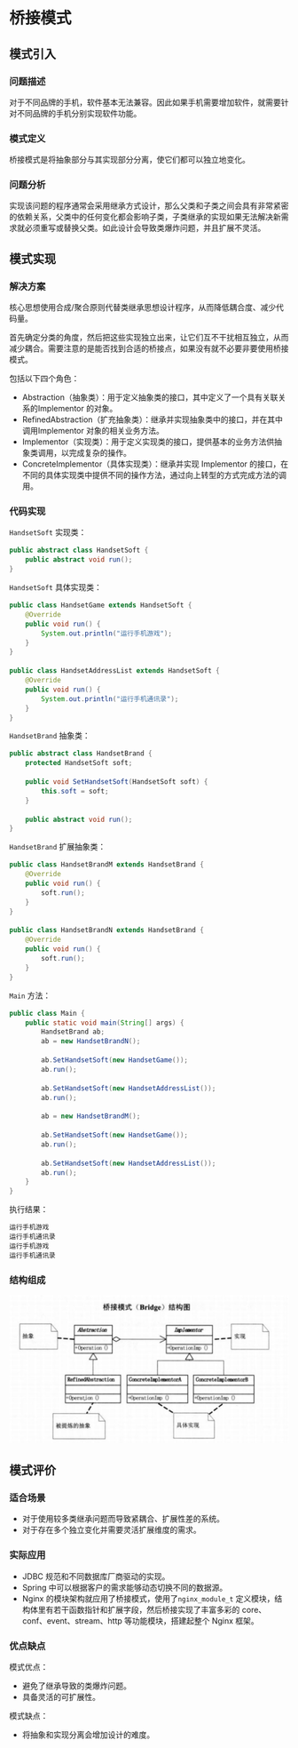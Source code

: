 # 桥接模式

## 模式引入

### 问题描述

对于不同品牌的手机，软件基本无法兼容。因此如果手机需要增加软件，就需要针对不同品牌的手机分别实现软件功能。

### 模式定义

桥接模式是将抽象部分与其实现部分分离，使它们都可以独立地变化。

### 问题分析

实现该问题的程序通常会采用继承方式设计，那么父类和子类之间会具有非常紧密的依赖关系，父类中的任何变化都会影响子类，子类继承的实现如果无法解决新需求就必须重写或替换父类。如此设计会导致类爆炸问题，并且扩展不灵活。

## 模式实现

### 解决方案

核心思想使用合成/聚合原则代替类继承思想设计程序，从而降低耦合度、减少代码量。

首先确定分类的角度，然后把这些实现独立出来，让它们互不干扰相互独立，从而减少耦合。需要注意的是能否找到合适的桥接点，如果没有就不必要非要使用桥接模式。

包括以下四个角色：

- Abstraction（抽象类）：用于定义抽象类的接口，其中定义了一个具有关联关系的Implementor 的对象。
- RefinedAbstraction（扩充抽象类）：继承并实现抽象类中的接口，并在其中调用Implementor 对象的相关业务方法。
- Implementor（实现类）：用于定义实现类的接口，提供基本的业务方法供抽象类调用，以完成复杂的操作。
- ConcreteImplementor（具体实现类）：继承并实现 Implementor 的接口，在不同的具体实现类中提供不同的操作方法，通过向上转型的方式完成方法的调用。

### 代码实现

`HandsetSoft` 实现类：

```java
public abstract class HandsetSoft {
    public abstract void run();
}
```

`HandsetSoft` 具体实现类：

```java
public class HandsetGame extends HandsetSoft {
    @Override
    public void run() {
        System.out.println("运行手机游戏");
    }
}

public class HandsetAddressList extends HandsetSoft {
    @Override
    public void run() {
        System.out.println("运行手机通讯录");
    }
}
```

`HandsetBrand` 抽象类：

```java
public abstract class HandsetBrand {
    protected HandsetSoft soft;

    public void SetHandsetSoft(HandsetSoft soft) {
        this.soft = soft;
    }

    public abstract void run();
}
```

`HandsetBrand` 扩展抽象类：

```java
public class HandsetBrandM extends HandsetBrand {
    @Override
    public void run() {
        soft.run();
    }
}

public class HandsetBrandN extends HandsetBrand {
    @Override
    public void run() {
        soft.run();
    }
}
```

`Main` 方法：

```java
public class Main {
    public static void main(String[] args) {
        HandsetBrand ab;
        ab = new HandsetBrandN();

        ab.SetHandsetSoft(new HandsetGame());
        ab.run();

        ab.SetHandsetSoft(new HandsetAddressList());
        ab.run();

        ab = new HandsetBrandM();

        ab.SetHandsetSoft(new HandsetGame());
        ab.run();

        ab.SetHandsetSoft(new HandsetAddressList());
        ab.run();
    }
}
```

执行结果：

```bash
运行手机游戏
运行手机通讯录
运行手机游戏
运行手机通讯录
```

### 结构组成

![image-20221017164911912](img/bridge/bridge.JPG)

## 模式评价

### 适合场景

- 对于使用较多类继承问题而导致紧耦合、扩展性差的系统。
- 对于存在多个独立变化并需要灵活扩展维度的需求。

### 实际应用

- JDBC 规范和不同数据库厂商驱动的实现。
- Spring 中可以根据客户的需求能够动态切换不同的数据源。
- Nginx 的模块架构就应用了桥接模式，使用了`nginx_module_t` 定义模块，结构体里有若干函数指针和扩展字段，然后桥接实现了丰富多彩的 core、conf、event、stream、http 等功能模块，搭建起整个 Nginx 框架。

### 优点缺点

模式优点：

- 避免了继承导致的类爆炸问题。
- 具备灵活的可扩展性。

模式缺点：

- 将抽象和实现分离会增加设计的难度。

